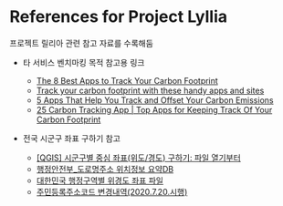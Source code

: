 # References for Project Lyllia

프로젝트 릴리아 관련 참고 자료를 수록해둠

- 타 서비스 벤치마킹 목적 참고용 링크

  - [The 8 Best Apps to Track Your Carbon Footprint](https://www.makeuseof.com/tracking-carbon-footprint-best-apps/)
  - [Track your carbon footprint with these handy apps and sites](https://www.pocket-lint.com/apps/news/151680-track-your-carbon-footprint-with-these-handy-apps)
  - [5 Apps That Help You Track and Offset Your Carbon Emissions](https://causeartist.com/apps-offset-your-carbon-emissions/)
  - [25 Carbon Tracking App | Top Apps for Keeping Track Of Your Carbon Footprint](https://makeanapplike.com/app-to-track-carbon-footprint/)

- 전국 시군구 좌표 구하기 참고
  - [[QGIS] 시군구별 중심 좌표(위도/경도) 구하기: 파일 열기부터](https://junggam2.tistory.com/55)
  - [행정안전부\_도로명주소 위치정보 요약DB](https://www.data.go.kr/data/15050410/fileData.do)
  - [대한민국 행정구역별 위경도 좌표 파일](https://skyseven73.tistory.com/23)
  - [주민등록주소코드 변경내역(2020.7.20.시행)](https://www.mois.go.kr/frt/bbs/type001/commonSelectBoardArticle.do?bbsId=BBSMSTR_000000000052&nttId=78739)
